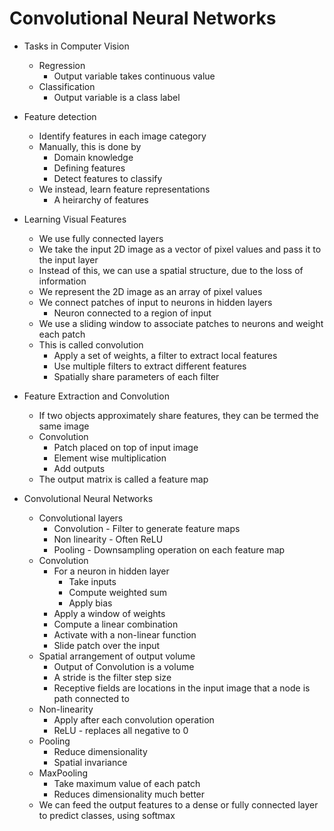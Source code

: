 # Convolutional Neural Networks

- Tasks in Computer Vision
  - Regression
    - Output variable takes continuous value
  - Classification
    - Output variable is a class label

- Feature detection
  - Identify features in each image category
  - Manually, this is done by
    - Domain knowledge
    - Defining features
    - Detect features to classify
  - We instead, learn feature representations
    - A heirarchy of features

- Learning Visual Features
  - We use fully connected layers
  - We take the input 2D image as a vector of pixel values and pass it to the input layer
  - Instead of this, we can use a spatial structure, due to the loss of information
  - We represent the 2D image as an array of pixel values
  - We connect patches of input to neurons in hidden layers
    - Neuron connected to a region of input
  - We use a sliding window to associate patches to neurons and weight each patch
  - This is called convolution
    - Apply a set of weights, a filter to extract local features
    - Use multiple filters to extract different features
    - Spatially share parameters of each filter
  
- Feature Extraction and Convolution
  - If two objects approximately share features, they can be termed the same image
  - Convolution
    - Patch placed on top of input image
    - Element wise multiplication
    - Add outputs
  - The output matrix is called a feature map

- Convolutional Neural Networks
  - Convolutional layers
    - Convolution - Filter to generate feature maps
    - Non linearity - Often ReLU
    - Pooling - Downsampling operation on each feature map
  - Convolution
    - For a neuron in hidden layer
      - Take inputs
      - Compute weighted sum
      - Apply bias
    - Apply a window of weights
    - Compute a linear combination
    - Activate with a non-linear function
    - Slide patch over the input
  - Spatial arrangement of output volume
    - Output of Convolution is a volume
    - A stride is the filter step size
    - Receptive fields are locations in the input image that a node is path connected to
  - Non-linearity
    - Apply after each convolution operation
    - ReLU - replaces all negative to 0
  - Pooling
    - Reduce dimensionality
    - Spatial invariance
  - MaxPooling
    - Take maximum value of each patch
    - Reduces dimensionality much better
  - We can feed the output features to a dense or fully connected layer to predict classes, using softmax